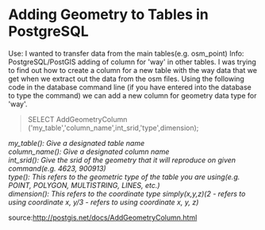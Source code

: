 # Adding Geometry to Tables in PostgreSQL
Use: I wanted to transfer data from the main tables(e.g. osm_point)
Info: PostgreSQL/PostGIS adding of column for 'way' in other tables. I was trying to find out how to create a column for a new table with the way data that we get when we extract out the data from the osm files. Using the following code in the database command line (if you have entered into the database to type the command) we can add a new column for geometry data type for 'way'.

>SELECT AddGeometryColumn ('my_table','column_name',int_srid,'type',dimension);

*my_table(): Give a designated table name*  
*column_name(): Give a designated column name*  
*int_srid(): Give the srid of the geometry that it will reproduce on given command(e.g. 4623, 900913)*  
*type(): This refers to the geometric type of the table you are using(e.g. POINT, POLYGON, MULTISTRING, LINES, etc.)*  
*dimension(): This refers to the coordinate type simply(x,y,z)(2 - refers to using coordinate x, y/3 - refers to using coordinate x, y, z)*



source:http://postgis.net/docs/AddGeometryColumn.html




